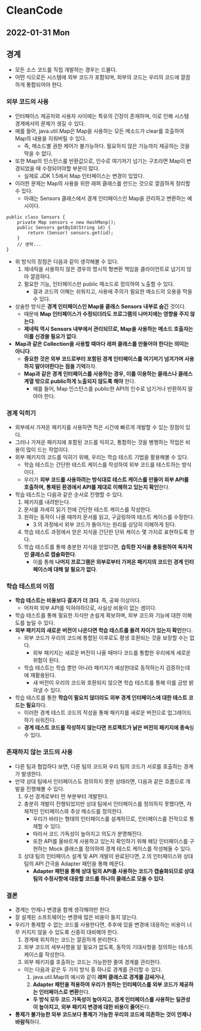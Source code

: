 # CleanCode
## 2022-01-31 Mon

## 경계
* 모든 소스 코드를 직접 개발하는 경우는 드물다.
* 어떤 식으로든 시스템에 외부 코드가 포함되며, 외부의 코드는 우리의 코드에 깔끔하게 통합되어야 한다.

### 외부 코드의 사용
* 인터페이스 제공자와 사용자 사이에는 특유의 긴장이 존재하며, 이로 인해 시스템 경계에서의 문제가 생길 수 있다.
* 예를 들어, java.util.Map은 Map을 사용하는 모든 메소드가 clear를 호출하여 Map의 내용을 지워버릴 수 있다.
  * 즉, 메소드별 권한 제어가 불가능하다. 필요하지 않은 기능까지 제공하는 것을 막을 수 없다.
* 또한 Map의 인스턴스를 반환값으로, 인수로 여기저기 넘기는 구조라면 Map이 변경되었을 때 수정되어야할 부분이 많다.
  * 실제로 JDK 1.5에서 Map 인터페이스는 변경이 있었다.
* 이러한 문제는 Map의 사용을 위한 래퍼 클래스를 만드는 것으로 깔끔하게 정리할 수 있다.
  * 아래는 Sensors 클래스에서 경계 인터페이스인 Map을 관리하고 변환하는 예시이다.
```
public class Sensors {
    private Map sensors = new HashManp();
    public Sensors getById(String id) {
        return (Sensor) sensors.get(id);
    }
    // 생략...
}
```
* 위 방식의 장점은 다음과 같이 생각해볼 수 있다.
  1. 제네릭을 사용하지 않은 경우의 명시적 형변환 책임을 클라이언트로 넘기지 않아 깔끔하다.
  2. 필요한 기능, 인터페이스만 public 메소드로 정의하여 노출할 수 있다.
     * 결과 코드의 이해는 쉬워지고, 사용에 주의가 필요한 메소드의 오용을 막을 수 있다. 
* 상술한 방식은 **경계 인터페이스인 Map을 클래스 Sensors 내부로 숨긴** 것이다.
  * 때문에 **Map 인터페이스가 수정되더라도 프로그램의 나머지에는 영향을 주지 않는다**.
  * **제네릭 역시 Sensors 내부에서 관리되므로, Map을 사용하는 메소드 호출자는 이를 신경쓸 필요가 없다**.
* **Map과 같은 Collection을 사용할 때마다 래퍼 클래스를 만들어야 한다는 의미는 아니다**.
  * **중요한 것은 외부 코드로부터 포함된 경계 인터페이스를 여기저기 넘겨가며 사용하지 말아야한다는 점을 기억**하자.
  * **Map과 같은 경계 인터페이스를 사용하는 경우, 이를 이용하는 클래스나 클래스 계열 밖으로 public하게 노출되지 않도록 해야** 한다.
    * 예를 들어, Map 인스턴스를 public한 API의 인수로 넘기거나 반환하지 말아야 한다.

### 경계 익히기
* 외부에서 가져온 패키지를 사용하면 적은 시간에 빠르게 개발할 수 있는 장점이 있다.
* 그러나 가져온 패키지에 포함된 코드를 익히고, 통합하는 것을 병행하는 작업은 비용이 많이 드는 작업이다.
* 외부 패키지의 코드를 익히기 위해, 우리는 학습 테스트 기법을 활용해볼 수 있다.
  * 학습 테스트는 간단한 테스트 케이스를 작성하여 외부 코드를 테스트하는 방식이다.
  * 우리가 **외부 코드를 사용하려는 방식대로 테스트 케이스를 만들어 외부 API를 호출하며, 통제된 환경에서 API를 제대로 이해하고 있는지 확인**한다.
* 학습 테스트는 다음과 같은 순서로 진행할 수 있다.
  1. 패키지를 내려받는다.
  2. 문서를 자세히 읽기 전에 간단한 테스트 케이스를 작성한다.
  3. 원하는 동작이 나올 때까지 문서를 읽고, 구글링하여 테스트 케이스를 수정한다.
     * 3.의 과정에서 외부 코드가 돌아가는 원리를 상당히 이해하게 된다.
  4. 학습 테스트 과정에서 얻은 지식을 간단한 단위 케이스 몇 가지로 표현하도록 한다.
  5. 학습 테스트를 통해 충분한 지식을 얻었다면, **습득한 지식을 총동원하여 독자적인 클래스로 캡슐화한다**.
     * 이를 통해 **나머지 프로그램은 외부로부터 가져온 패키지의 코드인 경계 인터페이스에 대해 알 필요가 없다**.

### 학습 테스트의 이점
* **학습 테스트는 비용보다 결과가 더 크다**. 즉, 공짜 이상이다.
  * 어차피 외부 API를 익혀야하므로, 사실상 비용이 없는 셈이다.
* 학습 테스트를 통해 필요한 지식만 손쉽게 확보하며, 외부 코드와 기능에 대한 이해도를 높일 수 있다.
* **외부 패키지의 새로운 버전이 나온다면 학습 테스트를 돌려 차이가 있는지 확인**한다.
  * 외부 코드가 우리의 코드에 통합된 이후로도 평생 호환되는 것을 보장할 수는 없다.
    * 외부 패키지는 새로운 버전이 나올 때마다 코드를 통합한 우리에게 새로운 위험이 된다. 
  * 학습 테스트는 학습 뿐만 아니라 패키지가 예상한대로 동작하는지 검증하는데에 재활용된다.
    * 새 버전이 우리의 코드와 호환되지 않으면 학습 테스트를 통해 이를 금방 밝혀낼 수 있다.
* 학습 테스트를 통한 **학습이 필요치 않더라도 외부 경계 인터페이스에 대한 테스트 코드는 필요**하다.
  * 이러한 경계 테스트 코드의 작성을 통해 패키지를 새로운 버전으로 업그레이드하기 쉬워진다.
  * **경계 테스트 코드를 작성하지 않는다면 프로젝트가 낡은 버전의 패키지에 종속**될 수 있다.

### 존재하지 않는 코드의 사용
* 다른 팀과 협업하다 보면, 다른 팀의 코드와 우리 팀의 코드가 서로를 호출하는 경계가 발생한다.
* 만약 상대 팀에서 인터페이스도 정의하지 못한 상태라면, 다음과 같은 흐름으로 개발을 진행해볼 수 있다.
  1. 우선 경계로부터 먼 부분부터 개발한다.
  2. 충분히 개발이 진행되었지만 상대 팀에서 인터페이스를 정의하지 못했다면, 자체적인 인터페이스와 추상 메소드를 정의한다.
     * 우리가 바라는 형태의 인터페이스를 설계하므로, 인터페이스를 전적으로 통제할 수 있다.
     * 따라서 코드 가독성이 높아지고 의도가 분명해진다.
     * 또한 API를 올바르게 사용하고 있는지 확인하기 위해 해당 인터페이스를 구현하는 Mock 클래스를 정의하여 경계 테스트 케이스를 작성해둘 수 있다.
  3. 상대 팀의 인터페이스 설계 및 API 개발이 완료된다면, 2.의 인터페이스와 상대 팀의 API 간극을 Adapter 패턴을 통해 메꾼다.
     * **Adapter 패턴을 통해 상대 팀의 API를 사용하는 코드가 캡슐화되므로 상대 팀의 수정사항에 대응할 코드를 하나의 클래스로 모을 수 있다**.

### 결론
* 경계는 언제나 변경을 함께 생각해야만 한다.
* 잘 설계된 소프트웨어는 변경에 많은 비용이 들지 않는다.
* 우리가 통제할 수 없는 코드를 사용한다면, 추후에 있을 변경에 대응하는 비용이 너무 커지지 않을 수 있도록 신중히 대비해야 한다.
  1. 경계에 위치하는 코드는 깔끔하게 분리한다.
  2. 외부 코드의 세부사항을 알 필요가 없도록, 동작의 기대사항을 정의하는 테스트 케이스를 작성한다.
  3. 외부 패키지를 호출하는 코드는 가능한한 줄여 경계를 관리한다.
  * 이는 다음과 같은 두 가지 방식 중 하나로 경계를 관리할 수 있다.
    1. java.util.Map의 예시와 같이 **래퍼 클래스로 경계를 감싸거나**,
    2. **Adapter 패턴을 적용하여 우리가 원하는 인터페이스를 외부 코드가 제공하는 인터페이스로 변환**한다.
    * **두 방식 모두 코드 가독성이 높아지고, 경계 인터페이스를 사용하는 일관성이 높아지고, 외부 패키지 변경에 대한 비용이 줄어**든다.
* **통제가 불가능한 외부 코드보다 통제가 가능한 우리의 코드에 의존하는 것이 언제나 바람직**하다. 